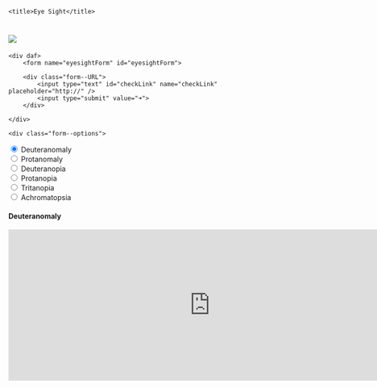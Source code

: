 <!DOCTYPE html>
	<title>Eye Sight</title>

<link rel="stylesheet" href="https://cdnjs.cloudflare.com/ajax/libs/normalize/4.2.0/normalize.min.css" />
<link rel="stylesheet" href="../css/colorfuzz.css" />

</head>
<body class="is-active">

<div id="masthead">
	<div>
		<h1><a href="/"><img src="http://placekitten.com/g/80/60" /></a></h1>
	</div>

	<div daf>
		<form name="eyesightForm" id="eyesightForm">

		<div class="form--URL">
			<input type="text" id="checkLink" name="checkLink" placeholder="http://" />
			<input type="submit" value="➜">
		</div>

	</div>
	
	<div class="form--options">

<div><input type="radio" name="eyesight" value="Deuteranomaly" checked="checked" id="optionDeuteranomaly"> <label for="optionDeuteranomaly" title="Red-green color-blindness. Affects 5.35%">Deuteranomaly</label></label></div>

<div><input type="radio" name="eyesight" value="Protanomaly" id="optionProtanomaly"> <label for="optionProtanomaly" title="Missing the L-cone, different intensities of red light. Affects 1.11%">Protanomaly</a></label></div>

<div><input type="radio" name="eyesight" value="Deuteranopia" id="optionDeuteranopia"><label for="optionDeuteranopia" title="Red-green color blindness due to missing M-cone. Affects 1.1%"> Deuteranopia </a></label></div>


<div><input type="radio" name="eyesight" value="Protanopia" id="optionProtanopia"> <label for="optionProtanopia" title="A type of red-green color-blindness. Affects 1.03%">Protanopia</a></label></div> 

<div><input type="radio" name="eyesight" value="Tritanopia" id="optionTritanopia"> <label for="optionTritanopia" title="Blue-yellow colorblindness due to missing S-cone. Affects <1%">Tritanopia</a></label></div>


<div><input type="radio" name="eyesight" value="Achromatopsia" id="optionAchromatopsia"> <label for="optionAchromatopsia" title="Rod monochromacy. Affects 0.003%">Achromatopsia</a></label></div>

</div>

</form>

</div><!-- /#masthead -->


<div id="slider"><h4 id="label">Deuteranomaly</h4><iframe id="pageOutput" src="http://www.colormatters.com/color-and-design/basic-color-theory" class="Deuteranopia" width="800" height="300" frameborder="0" allowfullscreen></iframe></div>

<!-- iframe slider? -->



<!-- 01 // Deuteranomaly -->
<svg><defs><filter id="Deuteranomaly"><feColorMatrix 
type="matrix" values="0.8 0.2 0 0 0, 0.258 0.742 0 0 0, 0 0.142 0.858 0 0, 0 0 0 1 0"/></filter></defs></svg>

<!-- 02 // Protanomaly -->
<svg><defs><filter id="Protanomaly"><feColorMatrix 
type="matrix" values="0.817 0.183 0 0 0, 0.333 0.667 0 0 0, 0 0.125 0.875 0.114 0, 0 0 0 1 0"/></filter></defs></svg>

<!-- 03 // Deuteranopia -->
<svg><defs><filter id="Deuteranopia"><feColorMatrix 
type="matrix" values="0.625 0.375 0 0 0, 0.7 0.3 0 0 0, 0 0.3 0.7 0.114 0, 0 0 0 1 0"/></filter></defs></svg>

<!-- 04 // Protanopia -->
<svg><defs><filter id="Protanopia"><feColorMatrix 
type="matrix" values="0.567 0.433 0 0 0, 0.558 0.442 0 0 0, 0 0.242 0.758 0.114 0, 0 0 0 1 0"/></filter></defs></svg>

<!-- 05 // Tritanopia -->
<svg><defs><filter id="Tritanopia"><feColorMatrix 
type="matrix" values="0.95 0.05 0 0 0, 0 0.433 0.567 0 0, 0 0.475 0.525 0 0, 0 0 0 1 0"/></filter></defs></svg>

<!-- 06 // Achromatopsia -->
<svg><defs><filter id="Achromatopsia"><feColorMatrix 
type="matrix" values="0.299 0.587 0.114 0 0, 0.299 0.587 0.114 0 0, 0.299 0.587 0.114 0 0, 0 0 0 1 0"/></filter></defs></svg>


<script> 

</script>

</body>
</html>



